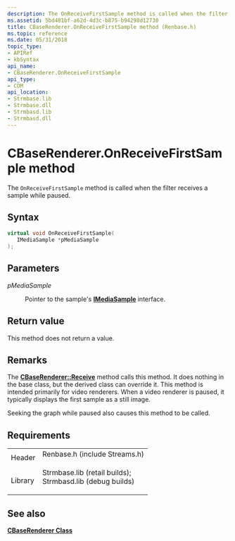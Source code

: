```yaml
---
description: The OnReceiveFirstSample method is called when the filter receives a sample while paused.
ms.assetid: 5bd481bf-a62d-4d3c-b875-b94298d12730
title: CBaseRenderer.OnReceiveFirstSample method (Renbase.h)
ms.topic: reference
ms.date: 05/31/2018
topic_type: 
- APIRef
- kbSyntax
api_name: 
- CBaseRenderer.OnReceiveFirstSample
api_type: 
- COM
api_location: 
- Strmbase.lib
- Strmbase.dll
- Strmbasd.lib
- Strmbasd.dll
---
```


# CBaseRenderer.OnReceiveFirstSample method

The `OnReceiveFirstSample` method is called when the filter receives a sample while paused.

## Syntax


```C++
virtual void OnReceiveFirstSample(
   IMediaSample *pMediaSample
);
```



## Parameters

<dl> <dt>

*pMediaSample* 
</dt> <dd>

Pointer to the sample's [**IMediaSample**](/windows/desktop/api/Strmif/nn-strmif-imediasample) interface.

</dd> </dl>

## Return value

This method does not return a value.

## Remarks

The [**CBaseRenderer::Receive**](cbaserenderer-receive.md) method calls this method. It does nothing in the base class, but the derived class can override it. This method is intended primarily for video renderers. When a video renderer is paused, it typically displays the first sample as a still image.

Seeking the graph while paused also causes this method to be called.

## Requirements



|                    |                                                                                                                                                                                            |
|--------------------|--------------------------------------------------------------------------------------------------------------------------------------------------------------------------------------------|
| Header<br/>  | <dl> <dt>Renbase.h (include Streams.h)</dt> </dl>                                                                                   |
| Library<br/> | <dl> <dt>Strmbase.lib (retail builds); </dt> <dt>Strmbasd.lib (debug builds)</dt> </dl> |



## See also

<dl> <dt>

[**CBaseRenderer Class**](cbaserenderer.md)
</dt> </dl>

 

 




